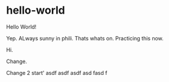 # hello-world
Hello World!

Yep. ALways sunny in phili. Thats whats on. Practicing this now.

Hi.

Change.

Change 2 start'
asdf
asdf
asdf
asd
fasd
f
